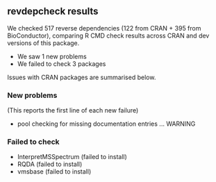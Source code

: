 ## revdepcheck results

We checked 517 reverse dependencies (122 from CRAN + 395 from BioConductor), comparing R CMD check results across CRAN and dev versions of this package.

 * We saw 1 new problems
 * We failed to check 3 packages

Issues with CRAN packages are summarised below.

### New problems
(This reports the first line of each new failure)

* pool
  checking for missing documentation entries ... WARNING

### Failed to check

* InterpretMSSpectrum (failed to install)
* RQDA                (failed to install)
* vmsbase             (failed to install)
